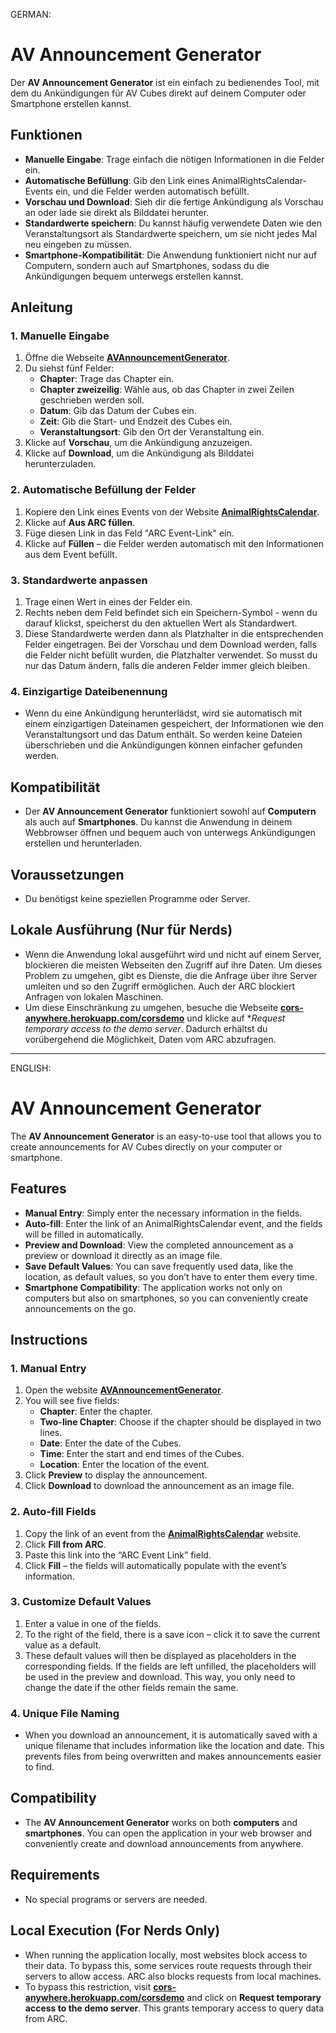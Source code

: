 GERMAN:

# AV Announcement Generator

Der **AV Announcement Generator** ist ein einfach zu bedienendes Tool, mit dem du Ankündigungen für AV Cubes direkt auf deinem Computer oder Smartphone erstellen kannst.

## Funktionen

- **Manuelle Eingabe**: Trage einfach die nötigen Informationen in die Felder ein.
- **Automatische Befüllung**: Gib den Link eines AnimalRightsCalendar-Events ein, und die Felder werden automatisch befüllt.
- **Vorschau und Download**: Sieh dir die fertige Ankündigung als Vorschau an oder lade sie direkt als Bilddatei herunter.
- **Standardwerte speichern**: Du kannst häufig verwendete Daten wie den Veranstaltungsort als Standardwerte speichern, um sie nicht jedes Mal neu eingeben zu müssen.
- **Smartphone-Kompatibilität**: Die Anwendung funktioniert nicht nur auf Computern, sondern auch auf Smartphones, sodass du die Ankündigungen bequem unterwegs erstellen kannst.

## Anleitung

### 1. Manuelle Eingabe

1. Öffne die Webseite **[AVAnnouncementGenerator](https://steinente.github.io/AVAnnouncementGenerator/)**.
2. Du siehst fünf Felder:
   - **Chapter**: Trage das Chapter ein.
   - **Chapter zweizeilig**: Wähle aus, ob das Chapter in zwei Zeilen geschrieben werden soll.
   - **Datum**: Gib das Datum der Cubes ein.
   - **Zeit**: Gib die Start- und Endzeit des Cubes ein.
   - **Veranstaltungsort**: Gib den Ort der Veranstaltung ein.
3. Klicke auf **Vorschau**, um die Ankündigung anzuzeigen.
4. Klicke auf **Download**, um die Ankündigung als Bilddatei herunterzuladen.

### 2. Automatische Befüllung der Felder

1. Kopiere den Link eines Events von der Website [**AnimalRightsCalendar**](https://animalrightscalendar.org/).
2. Klicke auf **Aus ARC füllen**.
3. Füge diesen Link in das Feld "ARC Event-Link" ein.
4. Klicke auf **Füllen** – die Felder werden automatisch mit den Informationen aus dem Event befüllt.

### 3. Standardwerte anpassen

1. Trage einen Wert in eines der Felder ein.
2. Rechts neben dem Feld befindet sich ein Speichern-Symbol - wenn du darauf klickst, speicherst du den aktuellen Wert als Standardwert.
3. Diese Standardwerte werden dann als Platzhalter in die entsprechenden Felder eingetragen. Bei der Vorschau und dem Download werden, falls die Felder nicht befüllt wurden, die Platzhalter verwendet. So musst du nur das Datum ändern, falls die anderen Felder immer gleich bleiben.

### 4. Einzigartige Dateibenennung

- Wenn du eine Ankündigung herunterlädst, wird sie automatisch mit einem einzigartigen Dateinamen gespeichert, der Informationen wie den Veranstaltungsort und das Datum enthält. So werden keine Dateien überschrieben und die Ankündigungen können einfacher gefunden werden.

## Kompatibilität

- Der **AV Announcement Generator** funktioniert sowohl auf **Computern** als auch auf **Smartphones**. Du kannst die Anwendung in deinem Webbrowser öffnen und bequem auch von unterwegs Ankündigungen erstellen und herunterladen.

## Voraussetzungen

- Du benötigst keine speziellen Programme oder Server.

## Lokale Ausführung (Nur für Nerds)

- Wenn die Anwendung lokal ausgeführt wird und nicht auf einem Server, blockieren die meisten Webseiten den Zugriff auf ihre Daten. Um dieses Problem zu umgehen, gibt es Dienste, die die Anfrage über ihre Server umleiten und so den Zugriff ermöglichen. Auch der ARC blockiert Anfragen von lokalen Maschinen.
- Um diese Einschränkung zu umgehen, besuche die Webseite **[cors-anywhere.herokuapp.com/corsdemo](https://cors-anywhere.herokuapp.com/corsdemo)** und klicke auf **Request temporary access to the demo server*. Dadurch erhältst du vorübergehend die Möglichkeit, Daten vom ARC abzufragen.

-----------------------------------------------
ENGLISH:

# AV Announcement Generator

The **AV Announcement Generator** is an easy-to-use tool that allows you to create announcements for AV Cubes directly on your computer or smartphone.

## Features

- **Manual Entry**: Simply enter the necessary information in the fields.
- **Auto-fill**: Enter the link of an AnimalRightsCalendar event, and the fields will be filled in automatically.
- **Preview and Download**: View the completed announcement as a preview or download it directly as an image file.
- **Save Default Values**: You can save frequently used data, like the location, as default values, so you don’t have to enter them every time.
- **Smartphone Compatibility**: The application works not only on computers but also on smartphones, so you can conveniently create announcements on the go.

## Instructions

### 1. Manual Entry

1. Open the website **[AVAnnouncementGenerator](https://steinente.github.io/AVAnnouncementGenerator/)**.
2. You will see five fields:
   - **Chapter**: Enter the chapter.
   - **Two-line Chapter**: Choose if the chapter should be displayed in two lines.
   - **Date**: Enter the date of the Cubes.
   - **Time**: Enter the start and end times of the Cubes.
   - **Location**: Enter the location of the event.
3. Click **Preview** to display the announcement.
4. Click **Download** to download the announcement as an image file.

### 2. Auto-fill Fields

1. Copy the link of an event from the **[AnimalRightsCalendar](https://animalrightscalendar.org/)** website.
2. Click **Fill from ARC**.
3. Paste this link into the “ARC Event Link” field.
4. Click **Fill** – the fields will automatically populate with the event’s information.

### 3. Customize Default Values

1. Enter a value in one of the fields.
2. To the right of the field, there is a save icon – click it to save the current value as a default.
3. These default values will then be displayed as placeholders in the corresponding fields. If the fields are left unfilled, the placeholders will be used in the preview and download. This way, you only need to change the date if the other fields remain the same.

### 4. Unique File Naming

- When you download an announcement, it is automatically saved with a unique filename that includes information like the location and date. This prevents files from being overwritten and makes announcements easier to find.

## Compatibility

- The **AV Announcement Generator** works on both **computers** and **smartphones**. You can open the application in your web browser and conveniently create and download announcements from anywhere.

## Requirements

- No special programs or servers are needed.

## Local Execution (For Nerds Only)

- When running the application locally, most websites block access to their data. To bypass this, some services route requests through their servers to allow access. ARC also blocks requests from local machines.
- To bypass this restriction, visit **[cors-anywhere.herokuapp.com/corsdemo](https://cors-anywhere.herokuapp.com/corsdemo)** and click on **Request temporary access to the demo server**. This grants temporary access to query data from ARC.

